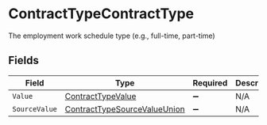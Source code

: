 # ContractTypeContractType

The employment work schedule type (e.g., full-time, part-time)


## Fields

| Field                                                                                   | Type                                                                                    | Required                                                                                | Description                                                                             |
| --------------------------------------------------------------------------------------- | --------------------------------------------------------------------------------------- | --------------------------------------------------------------------------------------- | --------------------------------------------------------------------------------------- |
| `Value`                                                                                 | [ContractTypeValue](../../Models/Components/ContractTypeValue.md)                       | :heavy_minus_sign:                                                                      | N/A                                                                                     |
| `SourceValue`                                                                           | [ContractTypeSourceValueUnion](../../Models/Components/ContractTypeSourceValueUnion.md) | :heavy_minus_sign:                                                                      | N/A                                                                                     |